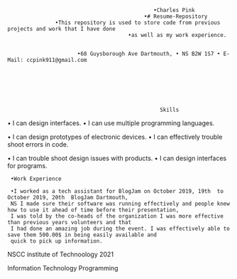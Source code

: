    

                                                  •Charles Pink                    
                                               •# Resume-Repository
                   •This repository is used to store code from previous projects and work that I have done
                                          •as well as my work experience.
 

                          •68 Guysborough Ave Dartmouth, • NS B2W 1S7 • E-Mail: ccpink911@gmail.com 

 

                                   

                                                                                                                                                                 

                                                    Skills 

• I can design interfaces.                                   • I can use multiple programming languages. 

• I can design prototypes of electronic devices.             • I can effectively trouble shoot errors in code. 

• I can trouble shoot design issues with products.           • I can design interfaces for programs. 

                                                                                                                                                                

     •Work Experience 

     •I worked as a tech assistant for BlogJam on October 2019, 19th  to October 2019, 20th  BlogJam Dartmouth, 
     NS I made sure their software was running effectively and people knew how to use it ahead of time before their presentation, 
     I was told by the co-heads of the organization I was more effective than previous years volunteers and that 
     I had done an amazing job during the event. I was effectively able to save them 500.00$ in being easily available and 
     quick to pick up information.  

 

                                                                                                                                                                 

NSCC institute of Technoology                                                                                                      2021  

Information Technology Programming 

 


 
